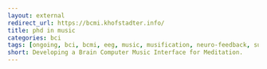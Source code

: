 ```yaml
---
layout: external
redirect_url: https://bcmi.khofstadter.info/
title: phd in music
categories: bci
tags: [ongoing, bci, bcmi, eeg, music, musification, neuro-feedback, supercollider]
short: Developing a Brain Computer Music Interface for Meditation.
---
```

